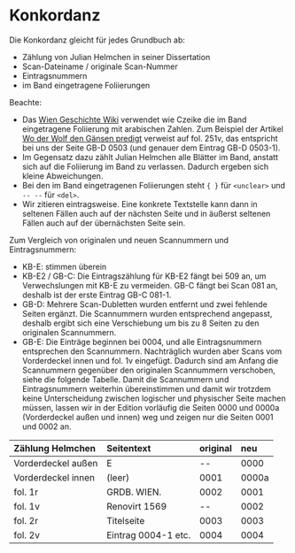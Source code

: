 # Konkordanz

Die Konkordanz gleicht für jedes Grundbuch ab:

* Zählung von Julian Helmchen in seiner Dissertation
* Scan-Dateiname / originale Scan-Nummer
* Eintragsnummern
* im Band eingetragene Foliierungen

Beachte: 

* Das [Wien Geschichte Wiki](https://www.geschichtewiki.wien.gv.at/Wien_Geschichte_Wiki) verwendet wie Czeike die im Band eingetragene Foliierung mit arabischen Zahlen. Zum Beispiel der Artikel 
[Wo der Wolf den Gänsen predigt](https://www.geschichtewiki.wien.gv.at/Wo_der_Wolf_den_Gänsen_predigt)
verweist auf fol. 251v, das entspricht bei uns der Seite GB-D 0503 (und genauer dem Eintrag GB-D 0503-1).
* Im Gegensatz dazu zählt Julian Helmchen alle Blätter im Band, anstatt sich auf die Foliierung im Band zu verlassen. Dadurch ergeben sich kleine Abweichungen.
* Bei den im Band eingetragenen Foliierungen steht `{ }` für `<unclear>` und `-- --` für `<del>`.
* Wir zitieren eintragsweise. Eine konkrete Textstelle kann dann in seltenen Fällen auch auf der nächsten Seite und in äußerst seltenen Fällen auch auf der übernächsten Seite sein.

Zum Vergleich von originalen und neuen Scannummern und Eintragsnummern:
* KB-E: stimmen überein
* KB-E2 / GB-C: Die Eintragszählung für KB-E2 fängt bei 509 an, um Verwechslungen mit KB-E zu vermeiden. GB-C fängt bei Scan 081 an, deshalb ist der erste Eintrag GB-C 081-1.
* GB-D: Mehrere Scan-Dubletten wurden entfernt und zwei fehlende Seiten ergänzt. Die Scannummern wurden entsprechend angepasst, deshalb ergibt sich eine Verschiebung um bis zu 8 Seiten zu den originalen Scannummern. 
* GB-E: Die Einträge beginnen bei 0004, und alle Eintragsnummern entsprechen den Scannummern. Nachträglich wurden aber Scans vom Vorderdeckel innen und fol. 1v eingefügt. Dadurch sind am Anfang die Scannummern gegenüber den originalen Scannummern verschoben, siehe die folgende Tabelle. Damit die Scannummern und Eintragsnummern weiterhin übereinstimmen und damit wir trotzdem keine Unterscheidung zwischen logischer und physischer Seite machen müssen, lassen wir in der Edition vorläufig die Seiten 0000 und 0000a (Vorderdeckel außen und innen) weg und zeigen nur die Seiten 0001 und 0002 an.

| Zählung Helmchen | Seitentext | original | neu |
|:-----------------|:-----------|:---------|:----|
| Vorderdeckel außen | E | -- |  0000 |
| Vorderdeckel innen | (leer) | 0001 | 0000a |
| fol. 1r | GRDB. WIEN. | 0002 | 0001 |
| fol. 1v | Renovirt 1569 | -- | 0002 |
| fol. 2r | Titelseite | 0003 | 0003 |
| fol. 2v | Eintrag 0004-1 etc. | 0004 | 0004 |


